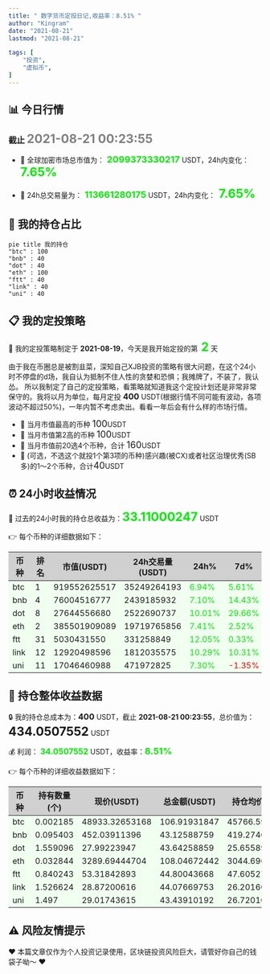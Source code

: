 ```yaml
---
title: " 数字货币定投日记,收益率：8.51% "
author: "Kingram"
date: "2021-08-21"
lastmod: "2021-08-21"

tags: [
    "投资",
	"虚拟币",
]
---
```


##  📊 今日行情
### 截止 <font color=grey size=5 >**2021-08-21 00:23:55**</font>
- 🍖 全球加密市场总市值为：<font color=#00EC00 size=4 > **2099373330217**</font> USDT，24h内变化：<font color=#00EC00 size=5 > **7.65%**</font>

- 🍤 24h总交易量为：<font color=#00EC00 size=4 > **113661280175**</font> USDT，24h内变化：<font color=#00EC00 size=5 > **7.65%**</font>

## 🎨 我的持仓占比
```mermaid
pie title 我的持仓
"btc" : 100
"bnb" : 40
"dot" : 40
"eth" : 100
"ftt" : 40
"link" : 40
"uni" : 40
```

## 📋 我的定投策略
📎 我的定投策略制定于 **2021-08-19**，今天是我开始定投的第<font color=#00EC00 size=5 > **2**</font> 天

<div>由于我在币圈总是被割韭菜，深知自己XJB投资的策略有很大问题，在这个24小时不停盘的d场，我自认为抵制不住人性的贪婪和恐惧；我摊牌了，不装了，我认怂。
所以我制定了自己的定投策略，看策略就知道我这个定投计划还是非常非常保守的。我将以月为单位，每月定投 <font size=3 ><strong> 400 </strong></font> USDT(根据行情不同可能有波动，各项波动不超过50%)，一年内暂不考虑卖出。看看一年后会有什么样的市场行情。</div>

- 🥇 当月市值最高的币种 <font size=4 >100</font>USDT
- 🥈 当月市值第2高的币种 <font size=4 >100</font>USDT
- 🥉 当月市值前20选4个币种，合计 <font size=4 >160</font>USDT
- 🏅 (可选，不选这个就投1个第3项的币种)感兴趣(被CX)或者社区治理优秀(SB多)的1～2个币种，合计<font size=4 >40</font>USDT

## ⏰ 24小时收益情况
📌 过去的24小时我的持仓总收益为：<font color=#00EC00 size=5 >**33.11000247**</font> USDT

👉 每个币种的详细数据如下：
<table>
    <thead><tr bgcolor="#d0d0d0" ><th>币种</th><th>排名</th><th>市值(USDT)</th><th>24h交易量(USDT)</th><th>24h%</th><th>7d%</th><th>24h收益</th></tr></thead>
    <tbody>
    <tr>
        <td bgcolor=#F0FFF0>btc</td>
        <td bgcolor=#F0FFF0>1</td>
        <td bgcolor=#F0FFF0>919552625517</td>
        <td bgcolor=#F0FFF0>35249264193</td>
        <td bgcolor=#F0FFF0><font color=#00EC00>6.94%</font></td>
        <td bgcolor=#F0FFF0><font color=#00EC00>5.61%</font></td>
        <td bgcolor=#F0FFF0><font color=#00EC00 size=3 ><strong>6.94189446</strong></font></td>
    </tr>
    <tr>
        <td bgcolor=#F0FFF0>bnb</td>
        <td bgcolor=#F0FFF0>4</td>
        <td bgcolor=#F0FFF0>76004516777</td>
        <td bgcolor=#F0FFF0>2439185932</td>
        <td bgcolor=#F0FFF0><font color=#00EC00>7.10%</font></td>
        <td bgcolor=#F0FFF0><font color=#00EC00>14.43%</font></td>
        <td bgcolor=#F0FFF0><font color=#00EC00 size=3 ><strong>2.85729193</strong></font></td>
    </tr>
    <tr>
        <td bgcolor=#F0FFF0>dot</td>
        <td bgcolor=#F0FFF0>8</td>
        <td bgcolor=#F0FFF0>27644556680</td>
        <td bgcolor=#F0FFF0>2522690737</td>
        <td bgcolor=#F0FFF0><font color=#00EC00>10.01%</font></td>
        <td bgcolor=#F0FFF0><font color=#00EC00>29.66%</font></td>
        <td bgcolor=#F0FFF0><font color=#00EC00 size=3 ><strong>3.97014147</strong></font></td>
    </tr>
    <tr>
        <td bgcolor=#F0FFF0>eth</td>
        <td bgcolor=#F0FFF0>2</td>
        <td bgcolor=#F0FFF0>385501909089</td>
        <td bgcolor=#F0FFF0>19719765856</td>
        <td bgcolor=#F0FFF0><font color=#00EC00>7.41%</font></td>
        <td bgcolor=#F0FFF0><font color=#00EC00>2.52%</font></td>
        <td bgcolor=#F0FFF0><font color=#00EC00 size=3 ><strong>7.45810615</strong></font></td>
    </tr>
    <tr>
        <td bgcolor=#F0FFF0>ftt</td>
        <td bgcolor=#F0FFF0>31</td>
        <td bgcolor=#F0FFF0>5030431550</td>
        <td bgcolor=#F0FFF0>331258849</td>
        <td bgcolor=#F0FFF0><font color=#00EC00>12.05%</font></td>
        <td bgcolor=#F0FFF0><font color=#00EC00>0.33%</font></td>
        <td bgcolor=#F0FFF0><font color=#00EC00 size=3 ><strong>4.81626831</strong></font></td>
    </tr>
    <tr>
        <td bgcolor=#F0FFF0>link</td>
        <td bgcolor=#F0FFF0>12</td>
        <td bgcolor=#F0FFF0>12920498596</td>
        <td bgcolor=#F0FFF0>1812035575</td>
        <td bgcolor=#F0FFF0><font color=#00EC00>10.29%</font></td>
        <td bgcolor=#F0FFF0><font color=#00EC00>10.31%</font></td>
        <td bgcolor=#F0FFF0><font color=#00EC00 size=3 ><strong>4.11066</strong></font></td>
    </tr>
    <tr>
        <td bgcolor=#F0FFF0>uni</td>
        <td bgcolor=#F0FFF0>11</td>
        <td bgcolor=#F0FFF0>17046460988</td>
        <td bgcolor=#F0FFF0>471972825</td>
        <td bgcolor=#F0FFF0><font color=#00EC00>7.30%</font></td>
        <td bgcolor=#F0FFF0><font color=#FF0000>-1.35%</font></td>
        <td bgcolor=#F0FFF0><font color=#00EC00 size=3 ><strong>2.95564015</strong></font></td>
    </tr>
    </tbody>
</table>

## 🎯 持仓整体收益数据

🔒 我的持仓总成本为：<font size=3 >**400**</font> USDT，截止 **2021-08-21 00:23:55**，总价值为：<font  size=5 >**434.0507552**</font> USDT

💰 利润： <font color=#00EC00 size=3 >**34.0507552**</font> USDT，收益率：<font color=#00EC00 size=4 >**8.51%**</font>

👉 每个币种的详细收益数据如下：

<table>
    <thead><tr bgcolor="#d0d0d0" ><th>币种</th><th>持有数量(个)</th><th>现价(USDT)</th><th>总金额(USDT)</th><th>持仓均价(USDT)</th><th>成本(USDT)</th><th>利润(USDT)</th><th>收益率</th></tr></thead>
    <tbody>
    <tr>
        <td bgcolor=#F0FFF0>btc</td>
        <td bgcolor=#F0FFF0>0.002185</td>
        <td bgcolor=#F0FFF0>48933.32653168</td>
        <td bgcolor=#F0FFF0>106.91931847</td>
        <td bgcolor=#F0FFF0>45766.59038902</td>
        <td bgcolor=#F0FFF0>100</td>
        <td bgcolor=#F0FFF0>6.91931847</td>
        <td bgcolor=#F0FFF0><font color=#00EC00 size=3 ><strong>6.92%</strong></font></td>
    </tr>
    <tr>
        <td bgcolor=#F0FFF0>bnb</td>
        <td bgcolor=#F0FFF0>0.095403</td>
        <td bgcolor=#F0FFF0>452.03911396</td>
        <td bgcolor=#F0FFF0>43.12588759</td>
        <td bgcolor=#F0FFF0>419.27402702</td>
        <td bgcolor=#F0FFF0>40</td>
        <td bgcolor=#F0FFF0>3.12588759</td>
        <td bgcolor=#F0FFF0><font color=#00EC00 size=3 ><strong>7.81%</strong></font></td>
    </tr>
    <tr>
        <td bgcolor=#F0FFF0>dot</td>
        <td bgcolor=#F0FFF0>1.559096</td>
        <td bgcolor=#F0FFF0>27.99223947</td>
        <td bgcolor=#F0FFF0>43.64258859</td>
        <td bgcolor=#F0FFF0>25.6558929</td>
        <td bgcolor=#F0FFF0>40</td>
        <td bgcolor=#F0FFF0>3.64258859</td>
        <td bgcolor=#F0FFF0><font color=#00EC00 size=3 ><strong>9.11%</strong></font></td>
    </tr>
    <tr>
        <td bgcolor=#F0FFF0>eth</td>
        <td bgcolor=#F0FFF0>0.032844</td>
        <td bgcolor=#F0FFF0>3289.69444704</td>
        <td bgcolor=#F0FFF0>108.04672442</td>
        <td bgcolor=#F0FFF0>3044.69613933</td>
        <td bgcolor=#F0FFF0>100</td>
        <td bgcolor=#F0FFF0>8.04672442</td>
        <td bgcolor=#F0FFF0><font color=#00EC00 size=3 ><strong>8.05%</strong></font></td>
    </tr>
    <tr>
        <td bgcolor=#F0FFF0>ftt</td>
        <td bgcolor=#F0FFF0>0.840243</td>
        <td bgcolor=#F0FFF0>53.31842893</td>
        <td bgcolor=#F0FFF0>44.80043668</td>
        <td bgcolor=#F0FFF0>47.60527609</td>
        <td bgcolor=#F0FFF0>40</td>
        <td bgcolor=#F0FFF0>4.80043668</td>
        <td bgcolor=#F0FFF0><font color=#00EC00 size=3 ><strong>12.00%</strong></font></td>
    </tr>
    <tr>
        <td bgcolor=#F0FFF0>link</td>
        <td bgcolor=#F0FFF0>1.526624</td>
        <td bgcolor=#F0FFF0>28.87200616</td>
        <td bgcolor=#F0FFF0>44.07669753</td>
        <td bgcolor=#F0FFF0>26.20160563</td>
        <td bgcolor=#F0FFF0>40</td>
        <td bgcolor=#F0FFF0>4.07669753</td>
        <td bgcolor=#F0FFF0><font color=#00EC00 size=3 ><strong>10.19%</strong></font></td>
    </tr>
    <tr>
        <td bgcolor=#F0FFF0>uni</td>
        <td bgcolor=#F0FFF0>1.497</td>
        <td bgcolor=#F0FFF0>29.01743615</td>
        <td bgcolor=#F0FFF0>43.43910192</td>
        <td bgcolor=#F0FFF0>26.72010688</td>
        <td bgcolor=#F0FFF0>40</td>
        <td bgcolor=#F0FFF0>3.43910192</td>
        <td bgcolor=#F0FFF0><font color=#00EC00 size=3 ><strong>8.60%</strong></font></td>
    </tr>
    </tbody>
</table>

## ⚠️ 风险友情提示
❤️ 本篇文章仅作为个人投资记录使用，区块链投资风险巨大，请管好你自己的钱袋子呦～ ❤️